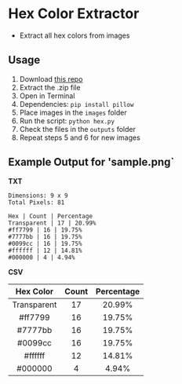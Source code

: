 # Hex Color Extractor

- Extract all hex colors from images

## Usage

1. Download [this repo](https://github.com/VMPYRC/Hex-Color-Extractor/archive/refs/heads/main.zip)
2. Extract the .zip file
3. Open in Terminal
4. Dependencies: `pip install pillow`
5. Place images in the `images` folder
6. Run the script: `python hex.py`
7. Check the files in the `outputs` folder
8. Repeat steps 5 and 6 for new images

## Example Output for 'sample.png`

**TXT**

```
Dimensions: 9 x 9
Total Pixels: 81

Hex | Count | Percentage
Transparent | 17 | 20.99%
#ff7799 | 16 | 19.75%
#7777bb | 16 | 19.75%
#0099cc | 16 | 19.75%
#ffffff | 12 | 14.81%
#000000 | 4 | 4.94%
```

**CSV**

|  Hex Color  | Count | Percentage |
| :---------: | :---: | :--------: |
| Transparent |  17   |   20.99%   |
|   #ff7799   |  16   |   19.75%   |
|   #7777bb   |  16   |   19.75%   |
|   #0099cc   |  16   |   19.75%   |
|   #ffffff   |  12   |   14.81%   |
|   #000000   |   4   |   4.94%    |
